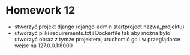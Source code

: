 # Homework 12
* stworzyć projekt django (django-admin startproject nazwa_projektu)
* utworzyć pliki requirements.txt i Dockerfile tak aby można było utworzyć obraz z tymże projektem, uruchomić go i w przeglądarce wejśc na 127.0.0.1:8000
